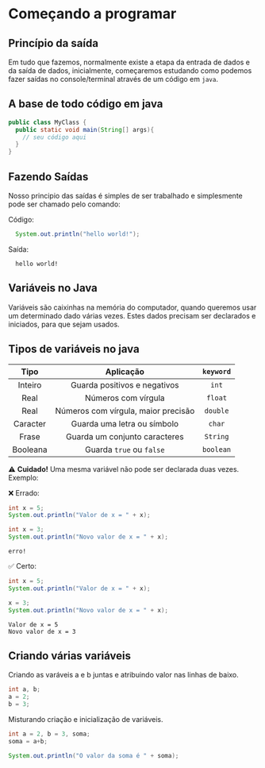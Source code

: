 # Começando a programar

## Princípio da saída

Em tudo que fazemos, normalmente existe a etapa da entrada de dados e da saída de dados, inicialmente, começaremos estudando como podemos fazer saídas no console/terminal através de um código em `java`.

## A base de todo código em java

```java
public class MyClass {
  public static void main(String[] args){
    // seu código aqui
  }
}
```

## Fazendo Saídas

Nosso principio das saídas é simples de ser trabalhado e simplesmente pode ser chamado pelo comando:

Código:
```java
  System.out.println("hello world!");
```

Saída:
```
  hello world!
```


## Variáveis no Java

Variáveis são caixinhas na memória do computador, quando queremos usar um determinado dado várias vezes. Estes dados precisam ser declarados e iniciados, para que sejam usados.


## Tipos de variáveis no java

|Tipo|Aplicação|`keyword`|
|:-:|:-:|:-:|
|Inteiro|Guarda positivos e negativos|`int`|
|Real|Números com vírgula|`float`|
|Real|Números com vírgula, maior precisão|`double`|
|Caracter|Guarda uma letra ou símbolo|`char`|
|Frase|Guarda um conjunto caracteres|`String`|
|Booleana|Guarda `true` ou `false`|`boolean`|

⚠️ **Cuidado!** Uma mesma variável não pode ser declarada duas vezes. Exemplo:

❌ Errado:
```java
int x = 5;
System.out.println("Valor de x = " + x);

int x = 3;
System.out.println("Novo valor de x = " + x);
```

```
erro!
```

✅ Certo:
```java
int x = 5;
System.out.println("Valor de x = " + x);

x = 3;
System.out.println("Novo valor de x = " + x);
```

```
Valor de x = 5
Novo valor de x = 3
```

## Criando várias variáveis

Criando as varáveis a e b juntas e atribuindo valor nas linhas de baixo.

```java
int a, b;
a = 2;
b = 3;
```

Misturando criação e inicialização de variáveis.

```java
int a = 2, b = 3, soma;
soma = a+b;

System.out.println("O valor da soma é " + soma);
```

